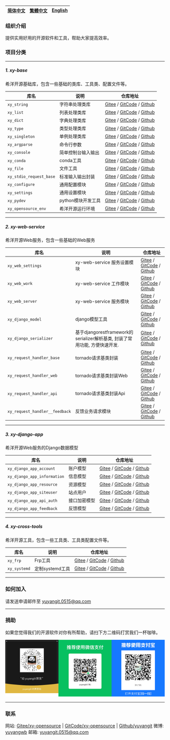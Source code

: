 
| [简体中文](./README.md)         | [繁體中文](./README.zh-hant.md)        |                      [English](./README.en.md)          |
| ----------- | -------------|---------------------------------------|

### 组织介绍
提供实用好用的开源软件和工具，帮助大家提高效率。

### 项目分类
---

##### 1. xy-base

希洋开源基础库，包含一些基础的类库、工具类、配置文件等。

| 库名         | 说明         |                      仓库地址          |
| ----------- | -------------|---------------------------------------|
| `xy_string` | 字符串处理类库 |  [Gitee](https://gitee.com/xy-opensource/xy_string.git) / [GitCode](https://gitcode.com/xy-opensource/xy_string.git) / [Github](https://github.com/xy-base/xy_string.git) |
| `xy_list` | 列表处理类库 | [Gitee](https://gitee.com/xy-opensource/xy_list.git) / [GitCode](https://gitcode.com/xy-opensource/xy_list.git) / [Github](https://github.com/xy-base/xy_list.git) |
| `xy_dict` | 字典处理类库 | [Gitee](https://gitee.com/xy-opensource/xy_dict.git) / [GitCode](https://gitcode.com/xy-opensource/xy_dict.git) / [Github](https://github.com/xy-base/xy_dict.git) |
| `xy_type` | 类型处理类库 | [Gitee](https://gitee.com/xy-opensource/xy_type.git) / [GitCode](https://gitcode.com/xy-opensource/xy_type.git) / [Github](https://github.com/xy-base/xy_type.git) |
| `xy_singleton` | 单例处理类库 | [Gitee](https://gitee.com/xy-opensource/xy_singleton.git) / [GitCode](https://gitcode.com/xy-opensource/xy_singleton.git) / [Github](https://github.com/xy-base/xy_singleton.git) |
| `xy_argparse` | 命令行参数 | [Gitee](https://gitee.com/xy-opensource/xy_argparse.git) / [GitCode](https://gitcode.com/xy-opensource/xy_argparse.git) / [Github](https://github.com/xy-base/xy_argparse.git) |
| `xy_console` | 简单控制台输入输出 | [Gitee](https://gitee.com/xy-opensource/xy_console.git) / [GitCode](https://gitcode.com/xy-opensource/xy_console.git) / [Github](https://github.com/xy-base/xy_console.git) |
| `xy_conda` | conda工具 | [Gitee](https://gitee.com/xy-opensource/xy_conda.git) / [GitCode](https://gitcode.com/xy-opensource/xy_conda.git) / [Github](https://github.com/xy-base/xy_conda.git) |
| `xy_file` | 文件工具 | [Gitee](https://gitee.com/xy-opensource/xy_file.git) / [GitCode](https://gitcode.com/xy-opensource/xy_file.git) / [Github](https://github.com/xy-base/xy_file.git) |
| `xy_stdio_request_base` | 标准输入输出封装 | [Gitee](https://gitee.com/xy-opensource/xy_stdio_request_base.git) / [GitCode](https://gitcode.com/xy-opensource/xy_stdio_request_base.git) / [Github](https://github.com/xy-base/xy_stdio_request_base.git) |
| `xy_configure` | 通用配置模块 | [Gitee](https://gitee.com/xy-opensource/xy_configure.git) / [GitCode](https://gitcode.com/xy-opensource/xy_configure.git) / [Github](https://github.com/xy-base/xy_configure.git) |
| `xy_settings` | 通用设置模块 | [Gitee](https://gitee.com/xy-opensource/xy_settings.git) / [GitCode](https://gitcode.com/xy-opensource/xy_settings.git) / [Github](https://github.com/xy-base/xy_settings.git) |
| `xy_pydev` | python模块开发工具 | [Gitee](https://gitee.com/xy-opensource/xy_pydev.git) / [GitCode](https://gitcode.com/xy-opensource/xy_pydev.git) / [Github](https://github.com/xy-base/xy_pydev.git) |
| `xy_opensource_env` | 希洋开源运行环境 | [Gitee](https://gitee.com/xy-opensource/xy_opensource_dev.git) / [GitCode](https://gitcode.com/xy-opensource/xy_opensource_dev.git) / [Github](https://github.com/xy-base/xy_opensource_dev.git) |

---

##### 2. xy-web-service
希洋开源Web服务，包含一些基础的Web服务

| 库名         | 说明         |                      仓库地址          |
| ----------- | -------------|---------------------------------------|
| `xy_web_settings` | xy-web-service 服务设置模块 |  [Gitee](https://gitee.com/xy-opensource/xy_web_settings.git) / [GitCode](https://gitcode.com/xy-opensource/xy_web_settings.git) / [Github](https://github.com/xy-web-service/xy_web_settings.git) |
| `xy_web_work` | xy-web-service 工作模块 |  [Gitee](https://gitee.com/xy-opensource/xy_web_work.git) / [GitCode](https://gitcode.com/xy-opensource/xy_web_work.git) / [Github](https://github.com/xy-web-service/xy_web_work.git) |
| `xy_web_server` | xy-web-service 服务模块 |  [Gitee](https://gitee.com/xy-opensource/xy_web_server.git) / [GitCode](https://gitcode.com/xy-opensource/xy_web_server.git) / [Github](https://github.com/xy-web-service/xy_web_server.git) |
| `xy_django_model` | django模型工具 |  [Gitee](https://gitee.com/xy-opensource/xy_django_model.git) / [GitCode](https://gitcode.com/xy-opensource/xy_django_model.git) / [Github](https://github.com/xy-web-service/xy_django_model.git) |
| `xy_django_serializer` | 基于djangorestframework的serializer解析基类, 封装了常用功能, 方便快速开发. |  [Gitee](https://gitee.com/xy-opensource/xy_django_serializer.git) / [GitCode](https://gitcode.com/xy-opensource/xy_django_serializer.git) / [Github](https://github.com/xy-web-service/xy_django_serializer.git) |
| `xy_request_handler_base` | tornado请求基类封装 |  [Gitee](https://gitee.com/xy-opensource/xy_request_handler_base.git) / [GitCode](https://gitcode.com/xy-opensource/xy_request_handler_base.git) / [Github](https://github.com/xy-web-service/xy_request_handler_base.git) |
| `xy_request_handler_web` | tornado请求基类封装Web |  [Gitee](https://gitee.com/xy-opensource/xy_request_handler_web.git) / [GitCode](https://gitcode.com/xy-opensource/xy_request_handler_web.git) / [Github](https://github.com/xy-web-service/xy_request_handler_web.git) |
| `xy_request_handler_api` | tornado请求基类封装Api |  [Gitee](https://gitee.com/xy-opensource/xy_request_handler_api.git) / [GitCode](https://gitcode.com/xy-opensource/xy_request_handler_api.git) / [Github](https://github.com/xy-web-service/xy_request_handler_api.git) |
| `xy_request_handler__feedback` | 反馈业务请求模块 |  [Gitee](https://gitee.com/xy-opensource/xy_request_handler__feedback.git) / [GitCode](https://gitcode.com/xy-opensource/xy_request_handler__feedback.git) / [Github](https://github.com/xy-web-service/xy_request_handler__feedback.git) |

---

##### 3. xy-django-app
希洋开源Web服务的Django数据模型


| 库名         | 说明         |                      仓库地址          |
| ----------- | -------------|---------------------------------------|
| `xy_django_app_account` | 账户模型 |  [Gitee](https://gitee.com/xy-opensource/xy_django_app_account.git) / [GitCode](https://gitcode.com/xy-opensource/xy_django_app_account.git) / [Github](https://github.com/xy-django-app/xy_django_app_account.git) |
| `xy_django_app_information` | 信息模型 |  [Gitee](https://gitee.com/xy-opensource/xy_django_app_information.git) / [GitCode](https://gitcode.com/xy-opensource/xy_django_app_information.git) / [Github](https://github.com/xy-django-app/xy_django_app_information.git) |
| `xy_django_app_resource` | 资源模型 |  [Gitee](https://gitee.com/xy-opensource/xy_django_app_resource.git) / [GitCode](https://gitcode.com/xy-opensource/xy_django_app_resource.git) / [Github](https://github.com/xy-django-app/xy_django_app_resource.git) |
| `xy_django_app_siteuser` | 站点用户 |  [Gitee](https://gitee.com/xy-opensource/xy_django_app_siteuser.git) / [GitCode](https://gitcode.com/xy-opensource/xy_django_app_siteuser.git) / [Github](https://github.com/xy-django-app/xy_django_app_siteuser.git) |
| `xy_django_app_api_auth` | 接口加密模型 |  [Gitee](https://gitee.com/xy-opensource/xy_django_app_api_auth.git) / [GitCode](https://gitcode.com/xy-opensource/xy_django_app_api_auth.git) / [Github](https://github.com/xy-django-app/xy_django_app_api_auth.git) |
| `xy_django_app_feedback` | 反馈模型 |  [Gitee](https://gitee.com/xy-opensource/xy_django_app_feedback.git) / [GitCode](https://gitcode.com/xy-opensource/xy_django_app_feedback.git) / [Github](https://github.com/xy-django-app/xy_django_app_feedback.git) |

---

##### 4. xy-cross-tools
希洋开源工具，包含一些工具类、工具类配置文件等。

| 库名         | 说明         |                      仓库地址          |
| ----------- | -------------|---------------------------------------|
| `xy_frp` | Frp工具 |  [Gitee](https://gitee.com/xy-opensource/xy_frp.git) / [GitCode](https://gitcode.com/xy-opensource/xy_frp.git) / [Github](https://github.com/xy-cross-tools/xy_frp.git) |
| `xy_systemd` | 定制systemd工具 |  [Gitee](https://gitee.com/xy-opensource/xy_systemd.git) / [GitCode](https://gitcode.com/xy-opensource/xy_systemd.git) / [Github](https://github.com/xy-cross-tools/xy_systemd.git) |

---

### 如何加入
请发送申请邮件至 yuyangit.0515@qq.com

---

### 捐助
如果您觉得我们的开源软件对你有所帮助，请扫下方二维码打赏我们一杯咖啡。  

![Pay-Total](./images/Pay-Total.png)

---

### 联系

网站: [Gitee/xy-opensource](https://gitee.com/xy-opensource)  |   [GitCode/xy-opensource](https://gitcode.com/xy-opensource)  |  [Github/yuyangit](https://github.com/yuyangit)
微博: [yuyangwb](https://weibo.com/u/3914451541)
邮箱: yuyangit.0515@qq.com
